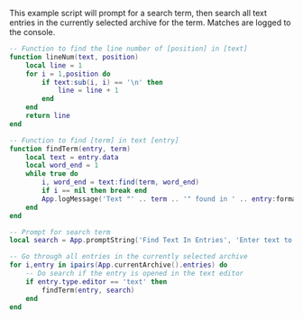 
This example script will prompt for a search term, then search all text entries in the currently selected archive for the term. Matches are logged to the console.

```lua
-- Function to find the line number of [position] in [text]
function lineNum(text, position)
    local line = 1
    for i = 1,position do
        if text:sub(i, i) == '\n' then
            line = line + 1
        end
    end
    return line
end

-- Function to find [term] in text [entry]
function findTerm(entry, term)
    local text = entry.data
    local word_end = 1
    while true do
        i, word_end = text:find(term, word_end)
        if i == nil then break end
        App.logMessage('Text "' .. term .. '" found in ' .. entry:formattedName() .. ' on line ' .. lineNum(text, i))
    end
end

-- Prompt for search term
local search = App.promptString('Find Text In Entries', 'Enter text to find in all entries', '')

-- Go through all entries in the currently selected archive
for i,entry in ipairs(App.currentArchive().entries) do
    -- Do search if the entry is opened in the text editor
    if entry.type.editor == 'text' then
        findTerm(entry, search)
    end
end
```
